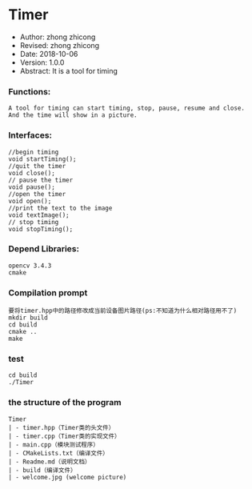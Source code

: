 # Timer
- Author: zhong zhicong
- Revised: zhong zhicong
- Date: 2018-10-06
- Version: 1.0.0
- Abstract: It is a tool for timing

### Functions: 
	A tool for timing can start timing, stop, pause, resume and close.
    And the time will show in a picture.
### Interfaces:
    //begin timing
	void startTiming();
    //quit the timer
    void close();
    // pause the timer
    void pause();
    //open the timer
    void open();
    //print the text to the image
    void textImage();
    // stop timing
    void stopTiming();

### Depend Libraries:
	opencv 3.4.3
    cmake

### Compilation prompt
    要将timer.hpp中的路径修改成当前设备图片路径(ps:不知道为什么相对路径用不了)
    mkdir build
    cd build
    cmake ..
    make

### test
    cd build
    ./Timer

### the structure of the program
    Timer
    | - timer.hpp（Timer类的头文件）
    | - timer.cpp（Timer类的实现文件）
    | - main.cpp（模块测试程序）
    | - CMakeLists.txt（编译文件）
    | - Readme.md（说明文档）
    | - build（编译文件）
    | - welcome.jpg (welcome picture)
